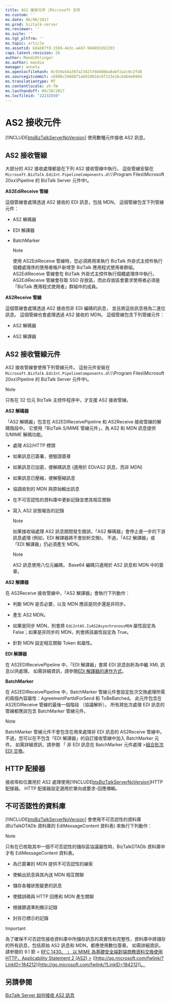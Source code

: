 ```yaml
---
title: AS2 接收元件 |Microsoft 文件
ms.custom: ''
ms.date: 06/08/2017
ms.prod: biztalk-server
ms.reviewer: ''
ms.suite: ''
ms.tgt_pltfrm: ''
ms.topic: article
ms.assetid: bdab87fd-15b9-4e3c-a4d7-984693262293
caps.latest.revision: 26
author: MandiOhlinger
ms.author: mandia
manager: anneta
ms.openlocfilehash: 0c919a54a307a234237dd4086a0abf2a2c0c2fd8
ms.sourcegitcommit: cb908c540d8f1a692d01dc8f313e16cb4b4e696d
ms.translationtype: MT
ms.contentlocale: zh-TW
ms.lasthandoff: 09/20/2017
ms.locfileid: "22232550"
---
```

# <a name="as2-receive-components"></a>AS2 接收元件
[!INCLUDE[btsBizTalkServerNoVersion](../includes/btsbiztalkservernoversion-md.md)] 使用數種元件接收 AS2 訊息。  
  
## <a name="as2-receive-pipelines"></a>AS2 接收管線  
 大部分的 AS2 接收處理都是在下列 AS2 接收管線中執行。 這些管線安裝在`Microsoft.BizTalk.EdiInt.PipelineComponents.dll`\Program Files\Microsoft 20xx\Pipeline 的 BizTalk Server 元件中\\。  
  
 **AS2EdiReceive 管線**  
  
 這個管線會處理透過 AS2 接收的 EDI 訊息，包括 MDN。 這個管線包含下列管線元件：  
  
-   AS2 解碼器  
  
-   EDI 解譯器  
  
-   BatchMarker  
  
    > [!NOTE]
    >  使用 AS2EdiReceive 管線時，您必須將用來執行 BizTalk 外掛式主控件執行個體處理序的使用者帳戶新增至 BizTalk 應用程式使用者群組。 AS2EdiReceive 管線會在 BizTalk 外掛式主控件執行個體處理序中執行。 AS2EdiReceive 管線會存取 SSO 存放區，而此存放區會要求使用者必須是「BizTalk 應用程式使用者」群組中的成員。  
  
 **AS2Receive 管線**  
  
 這個管線會處理透過 AS2 接收但非 EDI 編碼的訊息， 並且將這些訊息視為二進位訊息。 這個管線也會處理透過 AS2 接收的 MDN。 這個管線包含下列管線元件：  
  
-   AS2 解碼器  
  
-   AS2 解譯器  
  
## <a name="as2-receive-pipeline-components"></a>AS2 接收管線元件  
 AS2 接收管線會使用下列管線元件。 這些元件安裝在`Microsoft.BizTalk.EdiInt.PipelineComponents.dll`\Program Files\Microsoft 20xx\Pipeline 的 BizTalk Server 元件中\\。  
  
> [!NOTE]
>  只有在 32 位元 BizTalk 主控件程序中，才支援 AS2 接收管線。  
  
 **AS2 解碼器**  
  
 「AS2 解碼器」包含在 AS2EDIReceivePipeline 和 AS2Receive 接收管線的解碼階段中。 它使用「BizTalk S/MIME 管線元件」，為 AS2 和 MDN 訊息提供 S/MIME 解碼功能。  
  
-   處理 AS2/HTTP 標頭  
  
-   如果訊息已簽署，便驗證簽章  
  
-   如果訊息已加密，便解碼訊息 (適用於 EDI/AS2 訊息，而非 MDN)  
  
-   如果訊息已壓縮，便解壓縮訊息  
  
-   協調收到的 MDN 與原始輸出訊息  
  
-   在不可否認性的資料庫中更新記錄並使其相互關聯  
  
-   寫入 AS2 狀態報告的記錄  
  
    > [!NOTE]
    >  如果接收端處理 AS2 訊息期間發生錯誤，「AS2 解碼器」會停止進一步的下游訊息處理 (例如，EDI 解譯器將不會剖析交換)。 不過，「AS2 解譯器」或「EDI 解譯器」仍必須產生 MDN。  
  
    > [!NOTE]
    >  AS2 訊息使用八位元編碼， Base64 編碼只適用於 AS2 訊息和 MDN 中的簽章。  
  
 **AS2 解譯器**  
  
 在 AS2Receive 接收管線中，「AS2 解譯器」會執行下列動作：  
  
-   判斷 MDN 是否必要，以及 MDN 應該是同步還是非同步。  
  
-   產生 AS2 MDN。  
  
-   如果是同步 MDN，則會將 `EdiIntAS.IsAS2AsynchronousMDN` 屬性設定為 False；如果是非同步的 MDN，則會將該屬性設定為 True。  
  
-   針對 MDN 設定相互關聯 Token 和屬性。  
  
 **EDI 解譯器**  
  
 在 AS2EDIReceivePipeline 中，「EDI 解譯器」會將 EDI 訊息剖析為中繼 XML 訊息以供處理。 如需詳細資訊，請參閱[EDI 解譯器的運作方式](../core/how-the-edi-disassembler-works.md)。  
  
 **BatchMarker**  
  
 在 AS2EDIReceivePipeline 中，BatchMarker 管線元件會設定批次交換處理所需的兩個內容屬性：AgreementPartIdForSend 和 ToBeBatched。 此元件包含在 AS2EDIReceive 管線的最後一個階段 （協議解析）。 所有將批次處理 EDI 訊息的管線都應該包含 BatchMarker 管線元件。  
  
> [!NOTE]
>  BatchMarker 管線元件不會包含在用來處理非 EDI 訊息的 AS2Receive 管線中。 不過，您可以在不包含「EDI 解譯器」的自訂接收管線中加入 BatchMarker 元件。 如需詳細資訊，請參閱 「 非 EDI 訊息在 BatchMarker 元件處理 >[組合批次 EDI 交換](../core/assembling-a-batched-edi-interchange.md)。  
  
## <a name="http-adapter"></a>HTTP 配接器  
 接收埠和位置用於 AS2 處理使用[!INCLUDE[btsBizTalkServerNoVersion](../includes/btsbiztalkservernoversion-md.md)]HTTP 配接器。 HTTP 配接器設定適用於單向或要求-回應傳輸。  
  
## <a name="non-repudiation-database"></a>不可否認性的資料庫  
 [!INCLUDE[btsBizTalkServerNoVersion](../includes/btsbiztalkservernoversion-md.md)] 會使用不可否認性的資料庫 (BizTalkDTADb 資料庫的 EdiMessageContent 資料表) 來執行下列動作：  
  
> [!NOTE]
>  只有在已核取其中一個不可否認性的儲存區協議屬性時，BizTalkDTADb 資料庫中才有 EdiMessageContent 資料表。  
  
-   為已簽署的 MDN 提供不可否認性的線索  
  
-   使輸出訊息與其內送 MDN 相互關聯  
  
-   儲存各種狀態變更的訊息  
  
-   使錯誤碼與 HTTP 回應和 MDN 產生關聯  
  
-   根據篩選準則顯示記錄  
  
-   封存已標示的記錄  
  
> [!IMPORTANT]
>  為了確保不可否認性接收資料庫中所儲存訊息的真實性和完整性，資料庫中將儲存的所有訊息，包括原始 AS2 訊息和 MDN，都應使用數位簽章。 如需詳細資訊，請參閱的 9.1 節 < [RFC 1430、 」 以 MIME 為基礎安全端對端商務資料交換使用 HTTP，Applicability Statement 2 (AS2) >](http://go.microsoft.com/fwlink/?LinkID=184212) ([http://go.microsoft.com/fwlink/?LinkID=184212](http://go.microsoft.com/fwlink/?LinkID=184212))。  
  
## <a name="see-also"></a>另請參閱  
 [BizTalk Server 如何接收 AS2 訊息](../core/how-biztalk-server-receives-as2-messages.md)